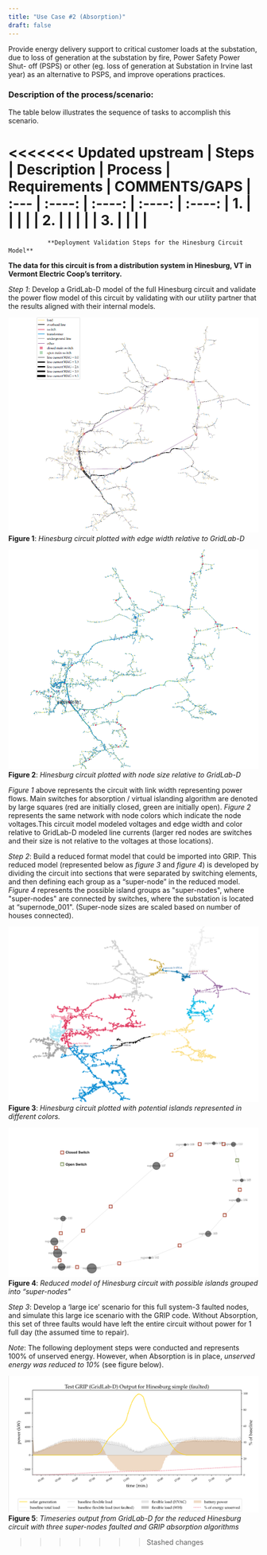 ```yaml
---
title: "Use Case #2 (Absorption)"
draft: false
---
```

Provide energy delivery support to critical customer loads at the
substation, due to loss of generation at the substation by fire, Power Safety Power Shut-
off (PSPS) or other (eg. loss of generation at Substation in Irvine last year) as an
alternative to PSPS, and improve operations practices.

### Description of the process/scenario:

The table below illustrates the sequence of tasks to accomplish this scenario.

<<<<<<< Updated upstream
| Steps       | Description | Process       | Requirements  |  COMMENTS/GAPS
| :---        |    :----:   |     :----:    |     :----:    |     :----:
| 1.          |             |               |               |
| 2.          |             |               |               |
| 3.          |             |               |               |
=======
               **Deployment Validation Steps for the Hinesburg Circuit Model**

**The data for this circuit is from a distribution system in Hinesburg, VT in Vermont Electric Coop’s territory.**

*Step 1*: Develop a GridLab-D model of the full Hinesburg circuit and validate the power flow model of this circuit by validating with our utility partner that the results aligned with their internal models.

 ![Figure 1-Hinesburg circuit plotted with edge width relative to GridLab-D](/AB_FIGURE2_16.png)
 **Figure 1**: *Hinesburg circuit plotted with edge width relative to GridLab-D*

![Figure 2-Hinesburg circuit plotted with edge width relative to GridLab-D](/AB_FIGURE2_17.png)
**Figure 2**: *Hinesburg circuit plotted with node size relative to GridLab-D*

 *Figure 1* above represents the circuit with link width representing power flows. Main switches for absorption
/ virtual islanding algorithm are denoted by large squares (red are initially closed, green are
initially open). *Figure 2* represents the same network with node colors which indicate the node voltages.This circuit model modeled voltages and edge width and color relative to GridLab-D modeled line currents (larger red nodes are
switches and their size is not relative to the voltages at those locations).

 *Step 2*: Build a reduced format model that could be imported into GRIP. This reduced model (represented below as *figure 3* and *figure 4*) is developed by dividing the circuit into sections that were separated by switching elements, and then defining each group as a “super-node” in the reduced model. *Figure 4* represents the possible island groups as "super-nodes", where "super-nodes" are connected by switches, where the substation is located at “supernode_001". (Super-node sizes are scaled based on number of houses connected).


 ![Figure 1-Hinesburg circuit plotted with edge width relative to GridLab-D](/AB_FIGURE2_18USETHIS.png)
 **Figure 3**: *Hinesburg circuit plotted with potential islands represented in different colors.*


  ![Figure 1-Hinesburg circuit plotted with edge width relative to GridLab-D](/AB_FIGURE_2_19.png)
  **Figure 4**: *Reduced model of Hinesburg circuit with possible islands grouped into “super-nodes"*






*Step 3*:  Develop a ‘large ice’ scenario for this full system-3 faulted nodes, and simulate this large ice scenario with the GRIP code. Without Absorption, this set of three faults would have left the entire circuit without power for 1 full day (the assumed time to repair).

*Note*: The following deployment steps were conducted and represents 100% of unserved energy. However, when Absorption is in place, *unserved energy was reduced to 10%* (see figure below).


 ![Figure 1-Hinesburg circuit plotted with edge width relative to GridLab-D](/AB_FIGURE2_21.png)
 **Figure 5**: *Timeseries output from GridLab-D for the reduced Hinesburg circuit with three super-nodes faulted and GRIP absorption algorithms*
>>>>>>> Stashed changes
